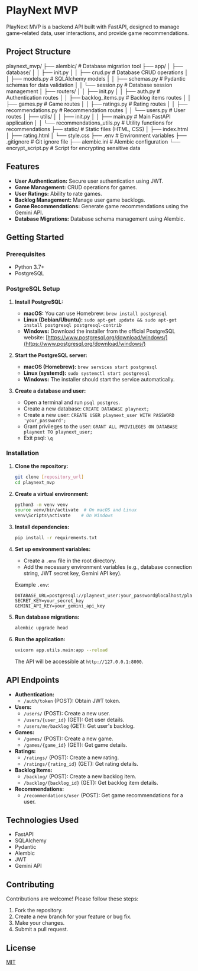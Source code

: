 # PlayNext MVP

PlayNext MVP is a backend API built with FastAPI, designed to manage game-related data, user interactions, and provide game recommendations.

## Project Structure


playnext_mvp/
├── alembic/              # Database migration tool
├── app/
│   ├── database/
│   │   ├── init.py
│   │   ├── crud.py        # Database CRUD operations
│   │   ├── models.py      # SQLAlchemy models
│   │   ├── schemas.py     # Pydantic schemas for data validation
│   │   └── session.py     # Database session management
│   ├── routers/
│   │   ├── init.py
│   │   ├── auth.py        # Authentication routes
│   │   ├── backlog_items.py # Backlog items routes
│   │   ├── games.py       # Game routes
│   │   ├── ratings.py     # Rating routes
│   │   ├── recommendations.py # Recommendation routes
│   │   └── users.py       # User routes
│   ├── utils/
│   │   ├── init.py
│   │   ├── main.py        # Main FastAPI application
│   │   └── recommendations_utils.py # Utility functions for recommendations
├── static/                # Static files (HTML, CSS)
│   ├── index.html
│   ├── rating.html
│   └── style.css
├── .env                   # Environment variables
├── .gitignore             # Git ignore file
├── alembic.ini            # Alembic configuration
└── encrypt_script.py      # Script for encrypting sensitive data

## Features

-   **User Authentication:** Secure user authentication using JWT.
-   **Game Management:** CRUD operations for games.
-   **User Ratings:** Ability to rate games.
-   **Backlog Management:** Manage user game backlogs.
-   **Game Recommendations:** Generate game recommendations using the Gemini API.
-   **Database Migrations:** Database schema management using Alembic.

## Getting Started

### Prerequisites

-   Python 3.7+
-   PostgreSQL

### PostgreSQL Setup

1.  **Install PostgreSQL:**

    -   **macOS:** You can use Homebrew: `brew install postgresql`
    -   **Linux (Debian/Ubuntu):** `sudo apt-get update && sudo apt-get install postgresql postgresql-contrib`
    -   **Windows:** Download the installer from the official PostgreSQL website: [https://www.postgresql.org/download/windows/](https://www.postgresql.org/download/windows/)

2.  **Start the PostgreSQL server:**

    -   **macOS (Homebrew):** `brew services start postgresql`
    -   **Linux (systemd):** `sudo systemctl start postgresql`
    -   **Windows:** The installer should start the service automatically.

3.  **Create a database and user:**

    -   Open a terminal and run `psql postgres`.
    -   Create a new database: `CREATE DATABASE playnext;`
    -   Create a new user: `CREATE USER playnext_user WITH PASSWORD 'your_password';`
    -   Grant privileges to the user: `GRANT ALL PRIVILEGES ON DATABASE playnext TO playnext_user;`
    -   Exit psql: `\q`

### Installation

1.  **Clone the repository:**

    ```bash
    git clone [repository_url]
    cd playnext_mvp
    ```

2.  **Create a virtual environment:**

    ```bash
    python3 -m venv venv
    source venv/bin/activate  # On macOS and Linux
    venv\Scripts\activate    # On Windows
    ```

3.  **Install dependencies:**

    ```bash
    pip install -r requirements.txt
    ```

4.  **Set up environment variables:**

    -   Create a `.env` file in the root directory.
    -   Add the necessary environment variables (e.g., database connection string, JWT secret key, Gemini API key).

    Example `.env`:

    ```
    DATABASE_URL=postgresql://playnext_user:your_password@localhost/playnext
    SECRET_KEY=your_secret_key
    GEMINI_API_KEY=your_gemini_api_key
    ```

5.  **Run database migrations:**

    ```bash
    alembic upgrade head
    ```

6.  **Run the application:**

    ```bash
    uvicorn app.utils.main:app --reload
    ```

    The API will be accessible at `http://127.0.0.1:8000`.

## API Endpoints

-   **Authentication:**
    -   `/auth/token` (POST): Obtain JWT token.
-   **Users:**
    -   `/users/` (POST): Create a new user.
    -   `/users/{user_id}` (GET): Get user details.
    -   `/users/me/backlog` (GET): Get user's backlog.
-   **Games:**
    -   `/games/` (POST): Create a new game.
    -   `/games/{game_id}` (GET): Get game details.
-   **Ratings:**
    -   `/ratings/` (POST): Create a new rating.
    -   `/ratings/{rating_id}` (GET): Get rating details.
-   **Backlog Items:**
    -   `/backlog/` (POST): Create a new backlog item.
    -   `/backlog/{backlog_id}` (GET): Get backlog item details.
-   **Recommendations:**
    -   `/recommendations/user` (POST): Get game recommendations for a user.

## Technologies Used

-   FastAPI
-   SQLAlchemy
-   Pydantic
-   Alembic
-   JWT
-   Gemini API

## Contributing

Contributions are welcome! Please follow these steps:

1.  Fork the repository.
2.  Create a new branch for your feature or bug fix.
3.  Make your changes.
4.  Submit a pull request.

## License

[MIT](LICENSE)